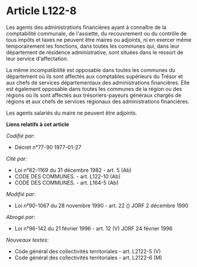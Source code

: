 # Article L122-8

Les agents des administrations financières ayant à connaître de la comptabilité communale, de l'assiette, du recouvrement ou
du contrôle de tous impôts et taxes ne peuvent être maires ou adjoints, ni en exercer même temporairement les fonctions, dans
toutes les communes qui, dans leur département de résidence administrative, sont situées dans le ressort de leur service
d'affectation.

La même incompatibilité est opposable dans toutes les communes du département où ils sont affectés aux comptables supérieurs
du Trésor et aux chefs de services départementaux des administrations financières. Elle est également opposable dans toutes
les communes de la région ou des régions où ils sont affectés aux trésoriers-payeurs généraux chargés de régions et aux chefs
de services régionaux des administrations financières.

Les agents salariés du maire ne peuvent être adjoints.

**Liens relatifs à cet article**

_Codifié par_:

  - Décret n°77-90 1977-01-27

_Cité par_:

  - Loi n°82-1169 du 31 décembre 1982 - art. 5 (Ab)
  - CODE DES COMMUNES. - art. L122-10 (Ab)
  - CODE DES COMMUNES. - art. L164-5 (Ab)

_Modifié par_:

  - Loi n°90-1067 du 28 novembre 1990 - art. 22 () JORF 2 décembre 1990

_Abrogé par_:

  - Loi n°96-142 du 21 février 1996 - art. 12 (V) JORF 24 février 1996

_Nouveaux textes_:

  - Code général des collectivités territoriales - art. L2122-5 (V)
  - Code général des collectivités territoriales - art. L2122-6 (M)
